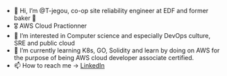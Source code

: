 - 👋 Hi, I’m @T-jegou, co-op site reliability engineer at EDF and former baker 🍞
- 🎖️ AWS Cloud Practionner
- 👀 I’m interested in Computer science and especially DevOps culture, SRE and public cloud 
- 🌱 I’m currently learning K8s, GO, Solidity and learn by doing on AWS for the purpose of being AWS cloud developer associate certified.
- 📫 How to reach me -> [LinkedIn]([https://www.linkedin.com/in/tjegou/])

